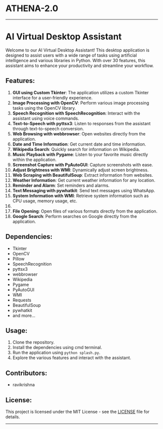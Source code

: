# ATHENA-2.0

---

# AI Virtual Desktop Assistant

Welcome to our AI Virtual Desktop Assistant! This desktop application is designed to assist users with a wide range of tasks using artificial intelligence and various libraries in Python. With over 30 features, this assistant aims to enhance your productivity and streamline your workflow.

## Features:

1. **GUI using Custom Tkinter**: The application utilizes a custom Tkinter interface for a user-friendly experience.
2. **Image Processing with OpenCV**: Perform various image processing tasks using the OpenCV library.
3. **Speech Recognition with SpeechRecognition**: Interact with the assistant using voice commands.
4. **Text-to-Speech with pyttsx3**: Listen to responses from the assistant through text-to-speech conversion.
5. **Web Browsing with webbrowser**: Open websites directly from the application.
6. **Date and Time Information**: Get current date and time information.
7. **Wikipedia Search**: Quickly search for information on Wikipedia.
8. **Music Playback with Pygame**: Listen to your favorite music directly within the application.
9. **Screenshot Capture with PyAutoGUI**: Capture screenshots with ease.
10. **Adjust Brightness with WMI**: Dynamically adjust screen brightness.
11. **Web Scraping with BeautifulSoup**: Extract information from websites.
12. **Weather Information**: Get current weather information for any location.
13. **Reminder and Alarm**: Set reminders and alarms.
14. **Text Messaging with pywhatkit**: Send text messages using WhatsApp.
15. **System Information with WMI**: Retrieve system information such as CPU usage, memory usage, etc.
16. 
31. **File Opening**: Open files of various formats directly from the application.
32. **Google Search**: Perform searches on Google directly from the application.

## Dependencies:

- Tkinter
- OpenCV
- Pillow
- SpeechRecognition
- pyttsx3
- webbrowser
- Wikipedia
- Pygame
- PyAutoGUI
- WMI
- Requests
- BeautifulSoup
- pywhatkit
- and more...

## Usage:

1. Clone the repository.
2. Install the dependencies using cmd terminal.
3. Run the application using `python splash.py`.
4. Explore the various features and interact with the assistant.

## Contributors:

- ravikrishna

## License:

This project is licensed under the MIT License - see the [LICENSE](LICENSE) file for details.

---



